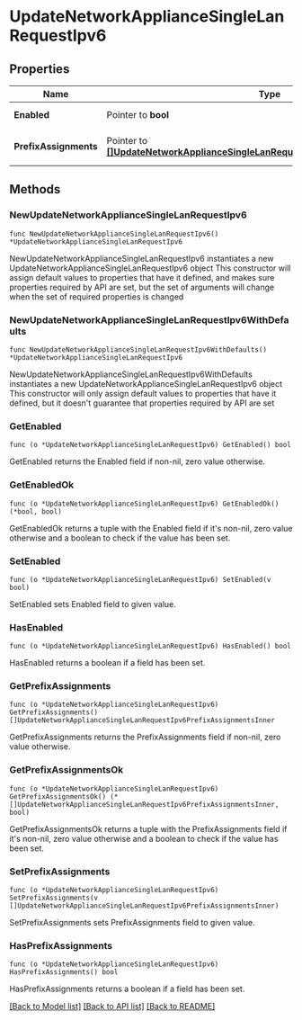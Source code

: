 # UpdateNetworkApplianceSingleLanRequestIpv6

## Properties

Name | Type | Description | Notes
------------ | ------------- | ------------- | -------------
**Enabled** | Pointer to **bool** | Enable IPv6 on VLAN. | [optional] 
**PrefixAssignments** | Pointer to [**[]UpdateNetworkApplianceSingleLanRequestIpv6PrefixAssignmentsInner**](UpdateNetworkApplianceSingleLanRequestIpv6PrefixAssignmentsInner.md) | Prefix assignments on the VLAN | [optional] 

## Methods

### NewUpdateNetworkApplianceSingleLanRequestIpv6

`func NewUpdateNetworkApplianceSingleLanRequestIpv6() *UpdateNetworkApplianceSingleLanRequestIpv6`

NewUpdateNetworkApplianceSingleLanRequestIpv6 instantiates a new UpdateNetworkApplianceSingleLanRequestIpv6 object
This constructor will assign default values to properties that have it defined,
and makes sure properties required by API are set, but the set of arguments
will change when the set of required properties is changed

### NewUpdateNetworkApplianceSingleLanRequestIpv6WithDefaults

`func NewUpdateNetworkApplianceSingleLanRequestIpv6WithDefaults() *UpdateNetworkApplianceSingleLanRequestIpv6`

NewUpdateNetworkApplianceSingleLanRequestIpv6WithDefaults instantiates a new UpdateNetworkApplianceSingleLanRequestIpv6 object
This constructor will only assign default values to properties that have it defined,
but it doesn't guarantee that properties required by API are set

### GetEnabled

`func (o *UpdateNetworkApplianceSingleLanRequestIpv6) GetEnabled() bool`

GetEnabled returns the Enabled field if non-nil, zero value otherwise.

### GetEnabledOk

`func (o *UpdateNetworkApplianceSingleLanRequestIpv6) GetEnabledOk() (*bool, bool)`

GetEnabledOk returns a tuple with the Enabled field if it's non-nil, zero value otherwise
and a boolean to check if the value has been set.

### SetEnabled

`func (o *UpdateNetworkApplianceSingleLanRequestIpv6) SetEnabled(v bool)`

SetEnabled sets Enabled field to given value.

### HasEnabled

`func (o *UpdateNetworkApplianceSingleLanRequestIpv6) HasEnabled() bool`

HasEnabled returns a boolean if a field has been set.

### GetPrefixAssignments

`func (o *UpdateNetworkApplianceSingleLanRequestIpv6) GetPrefixAssignments() []UpdateNetworkApplianceSingleLanRequestIpv6PrefixAssignmentsInner`

GetPrefixAssignments returns the PrefixAssignments field if non-nil, zero value otherwise.

### GetPrefixAssignmentsOk

`func (o *UpdateNetworkApplianceSingleLanRequestIpv6) GetPrefixAssignmentsOk() (*[]UpdateNetworkApplianceSingleLanRequestIpv6PrefixAssignmentsInner, bool)`

GetPrefixAssignmentsOk returns a tuple with the PrefixAssignments field if it's non-nil, zero value otherwise
and a boolean to check if the value has been set.

### SetPrefixAssignments

`func (o *UpdateNetworkApplianceSingleLanRequestIpv6) SetPrefixAssignments(v []UpdateNetworkApplianceSingleLanRequestIpv6PrefixAssignmentsInner)`

SetPrefixAssignments sets PrefixAssignments field to given value.

### HasPrefixAssignments

`func (o *UpdateNetworkApplianceSingleLanRequestIpv6) HasPrefixAssignments() bool`

HasPrefixAssignments returns a boolean if a field has been set.


[[Back to Model list]](../README.md#documentation-for-models) [[Back to API list]](../README.md#documentation-for-api-endpoints) [[Back to README]](../README.md)


